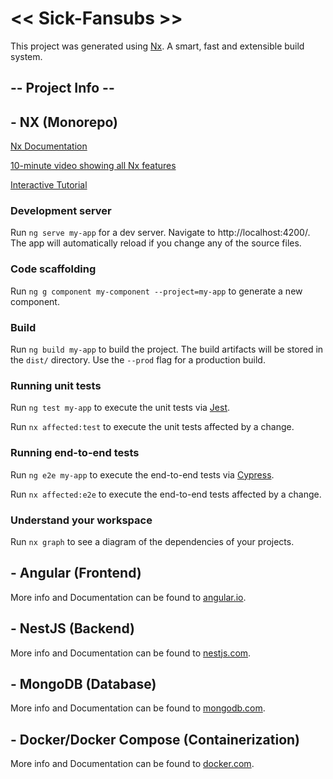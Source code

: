 # << Sick-Fansubs >>

This project was generated using [Nx](https://nx.dev). A smart, fast and extensible build system.

## -- Project Info --
## - NX (Monorepo)

[Nx Documentation](https://nx.dev/angular)

[10-minute video showing all Nx features](https://nx.dev/getting-started/intro)

[Interactive Tutorial](https://nx.dev/tutorial/01-create-application)

### Development server

Run `ng serve my-app` for a dev server. Navigate to http://localhost:4200/. The app will automatically reload if you change any of the source files.

### Code scaffolding

Run `ng g component my-component --project=my-app` to generate a new component.

### Build

Run `ng build my-app` to build the project. The build artifacts will be stored in the `dist/` directory. Use the `--prod` flag for a production build.

### Running unit tests

Run `ng test my-app` to execute the unit tests via [Jest](https://jestjs.io).

Run `nx affected:test` to execute the unit tests affected by a change.

### Running end-to-end tests

Run `ng e2e my-app` to execute the end-to-end tests via [Cypress](https://www.cypress.io).

Run `nx affected:e2e` to execute the end-to-end tests affected by a change.

### Understand your workspace

Run `nx graph` to see a diagram of the dependencies of your projects.
## - Angular (Frontend)

More info and Documentation can be found to [angular.io](https://angular.io/).

## - NestJS (Backend)

More info and Documentation can be found to [nestjs.com](https://nestjs.com/).
## - MongoDB (Database)

More info and Documentation can be found to [mongodb.com](https://www.mongodb.com/).
## - Docker/Docker Compose (Containerization)

More info and Documentation can be found to [docker.com](https://www.docker.com/).
